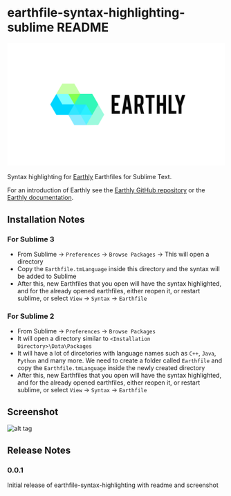 # earthfile-syntax-highlighting-sublime README

<div align="center"><img alt="Earthly" width="700px" src="https://github.com/earthly/earthly/raw/master/img/logo-banner-white-bg.png" /></div>

Syntax highlighting for [Earthly](https://earthly.dev) Earthfiles for Sublime Text.

For an introduction of Earthly see the [Earthly GitHub repository](https://github.com/earthly/earthly) or the [Earthly documentation](https://docs.earthly.dev).

## Installation Notes

### For Sublime 3

* From Sublime -> `Preferences` -> `Browse Packages` -> This will open a directory
* Copy the `Earthfile.tmLanguage` inside this directory and the syntax will be added to Sublime
* After this, new Earthfiles that you open will have the syntax highlighted, and for the already opened earthfiles, either reopen it, or restart sublime, or select `View` -> `Syntax` -> `Earthfile`

### For Sublime 2

* From Sublime -> `Preferences` -> `Browse Packages`
* It will open a directory similar to `<Installation Directory>\Data\Packages`
* It will have a lot of dircetories with language names such as `C++`, `Java`, `Python` and many more.  We need to create a folder called `Earthfile` and copy the `Earthfile.tmLanguage` inside the newly created directory
* After this, new Earthfiles that you open will have the syntax highlighted, and for the already opened earthfiles, either reopen it, or restart sublime, or select `View` -> `Syntax` -> `Earthfile`

## Screenshot

![alt tag](https://raw.githubusercontent.com/vishnugt/earthly/master/contrib/earthfile-syntax-highlighting-sublime/Screenshot.png)


## Release Notes

### 0.0.1

Initial release of earthfile-syntax-highlighting with readme and screenshot
